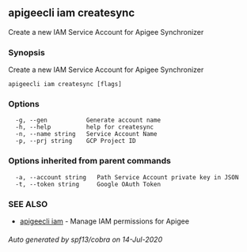 ## apigeecli iam createsync

Create a new IAM Service Account for Apigee Synchronizer

### Synopsis

Create a new IAM Service Account for Apigee Synchronizer

```
apigeecli iam createsync [flags]
```

### Options

```
  -g, --gen           Generate account name
  -h, --help          help for createsync
  -n, --name string   Service Account Name
  -p, --prj string    GCP Project ID
```

### Options inherited from parent commands

```
  -a, --account string   Path Service Account private key in JSON
  -t, --token string     Google OAuth Token
```

### SEE ALSO

* [apigeecli iam](apigeecli_iam.md)	 - Manage IAM permissions for Apigee

###### Auto generated by spf13/cobra on 14-Jul-2020
